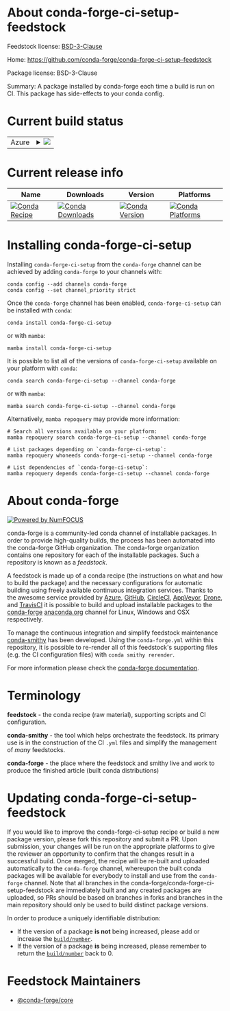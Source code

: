 About conda-forge-ci-setup-feedstock
====================================

Feedstock license: [BSD-3-Clause](https://github.com/conda-forge/conda-forge-ci-setup-feedstock/blob/main/LICENSE.txt)

Home: https://github.com/conda-forge/conda-forge-ci-setup-feedstock

Package license: BSD-3-Clause

Summary: A package installed by conda-forge each time a build is run on CI. This package has side-effects to your conda config.

Current build status
====================


<table>
    
  <tr>
    <td>Azure</td>
    <td>
      <details>
        <summary>
          <a href="https://dev.azure.com/conda-forge/feedstock-builds/_build/latest?definitionId=5375&branchName=main">
            <img src="https://dev.azure.com/conda-forge/feedstock-builds/_apis/build/status/conda-forge-ci-setup-feedstock?branchName=main">
          </a>
        </summary>
        <table>
          <thead><tr><th>Variant</th><th>Status</th></tr></thead>
          <tbody><tr>
              <td>linux_64_c_compiler_version11c_stdlib_version2.17cuda_compilernvcccuda_compiler_version11.8python3.10.____cpython</td>
              <td>
                <a href="https://dev.azure.com/conda-forge/feedstock-builds/_build/latest?definitionId=5375&branchName=main">
                  <img src="https://dev.azure.com/conda-forge/feedstock-builds/_apis/build/status/conda-forge-ci-setup-feedstock?branchName=main&jobName=linux&configuration=linux%20linux_64_c_compiler_version11c_stdlib_version2.17cuda_compilernvcccuda_compiler_version11.8python3.10.____cpython" alt="variant">
                </a>
              </td>
            </tr><tr>
              <td>linux_64_c_compiler_version11c_stdlib_version2.17cuda_compilernvcccuda_compiler_version11.8python3.11.____cpython</td>
              <td>
                <a href="https://dev.azure.com/conda-forge/feedstock-builds/_build/latest?definitionId=5375&branchName=main">
                  <img src="https://dev.azure.com/conda-forge/feedstock-builds/_apis/build/status/conda-forge-ci-setup-feedstock?branchName=main&jobName=linux&configuration=linux%20linux_64_c_compiler_version11c_stdlib_version2.17cuda_compilernvcccuda_compiler_version11.8python3.11.____cpython" alt="variant">
                </a>
              </td>
            </tr><tr>
              <td>linux_64_c_compiler_version11c_stdlib_version2.17cuda_compilernvcccuda_compiler_version11.8python3.12.____cpython</td>
              <td>
                <a href="https://dev.azure.com/conda-forge/feedstock-builds/_build/latest?definitionId=5375&branchName=main">
                  <img src="https://dev.azure.com/conda-forge/feedstock-builds/_apis/build/status/conda-forge-ci-setup-feedstock?branchName=main&jobName=linux&configuration=linux%20linux_64_c_compiler_version11c_stdlib_version2.17cuda_compilernvcccuda_compiler_version11.8python3.12.____cpython" alt="variant">
                </a>
              </td>
            </tr><tr>
              <td>linux_64_c_compiler_version11c_stdlib_version2.17cuda_compilernvcccuda_compiler_version11.8python3.8.____cpython</td>
              <td>
                <a href="https://dev.azure.com/conda-forge/feedstock-builds/_build/latest?definitionId=5375&branchName=main">
                  <img src="https://dev.azure.com/conda-forge/feedstock-builds/_apis/build/status/conda-forge-ci-setup-feedstock?branchName=main&jobName=linux&configuration=linux%20linux_64_c_compiler_version11c_stdlib_version2.17cuda_compilernvcccuda_compiler_version11.8python3.8.____cpython" alt="variant">
                </a>
              </td>
            </tr><tr>
              <td>linux_64_c_compiler_version11c_stdlib_version2.17cuda_compilernvcccuda_compiler_version11.8python3.9.____cpython</td>
              <td>
                <a href="https://dev.azure.com/conda-forge/feedstock-builds/_build/latest?definitionId=5375&branchName=main">
                  <img src="https://dev.azure.com/conda-forge/feedstock-builds/_apis/build/status/conda-forge-ci-setup-feedstock?branchName=main&jobName=linux&configuration=linux%20linux_64_c_compiler_version11c_stdlib_version2.17cuda_compilernvcccuda_compiler_version11.8python3.9.____cpython" alt="variant">
                </a>
              </td>
            </tr><tr>
              <td>linux_64_c_compiler_version12c_stdlib_version2.12cuda_compilerNonecuda_compiler_versionNonepython3.10.____cpython</td>
              <td>
                <a href="https://dev.azure.com/conda-forge/feedstock-builds/_build/latest?definitionId=5375&branchName=main">
                  <img src="https://dev.azure.com/conda-forge/feedstock-builds/_apis/build/status/conda-forge-ci-setup-feedstock?branchName=main&jobName=linux&configuration=linux%20linux_64_c_compiler_version12c_stdlib_version2.12cuda_compilerNonecuda_compiler_versionNonepython3.10.____cpython" alt="variant">
                </a>
              </td>
            </tr><tr>
              <td>linux_64_c_compiler_version12c_stdlib_version2.12cuda_compilerNonecuda_compiler_versionNonepython3.11.____cpython</td>
              <td>
                <a href="https://dev.azure.com/conda-forge/feedstock-builds/_build/latest?definitionId=5375&branchName=main">
                  <img src="https://dev.azure.com/conda-forge/feedstock-builds/_apis/build/status/conda-forge-ci-setup-feedstock?branchName=main&jobName=linux&configuration=linux%20linux_64_c_compiler_version12c_stdlib_version2.12cuda_compilerNonecuda_compiler_versionNonepython3.11.____cpython" alt="variant">
                </a>
              </td>
            </tr><tr>
              <td>linux_64_c_compiler_version12c_stdlib_version2.12cuda_compilerNonecuda_compiler_versionNonepython3.12.____cpython</td>
              <td>
                <a href="https://dev.azure.com/conda-forge/feedstock-builds/_build/latest?definitionId=5375&branchName=main">
                  <img src="https://dev.azure.com/conda-forge/feedstock-builds/_apis/build/status/conda-forge-ci-setup-feedstock?branchName=main&jobName=linux&configuration=linux%20linux_64_c_compiler_version12c_stdlib_version2.12cuda_compilerNonecuda_compiler_versionNonepython3.12.____cpython" alt="variant">
                </a>
              </td>
            </tr><tr>
              <td>linux_64_c_compiler_version12c_stdlib_version2.12cuda_compilerNonecuda_compiler_versionNonepython3.8.____cpython</td>
              <td>
                <a href="https://dev.azure.com/conda-forge/feedstock-builds/_build/latest?definitionId=5375&branchName=main">
                  <img src="https://dev.azure.com/conda-forge/feedstock-builds/_apis/build/status/conda-forge-ci-setup-feedstock?branchName=main&jobName=linux&configuration=linux%20linux_64_c_compiler_version12c_stdlib_version2.12cuda_compilerNonecuda_compiler_versionNonepython3.8.____cpython" alt="variant">
                </a>
              </td>
            </tr><tr>
              <td>linux_64_c_compiler_version12c_stdlib_version2.12cuda_compilerNonecuda_compiler_versionNonepython3.9.____cpython</td>
              <td>
                <a href="https://dev.azure.com/conda-forge/feedstock-builds/_build/latest?definitionId=5375&branchName=main">
                  <img src="https://dev.azure.com/conda-forge/feedstock-builds/_apis/build/status/conda-forge-ci-setup-feedstock?branchName=main&jobName=linux&configuration=linux%20linux_64_c_compiler_version12c_stdlib_version2.12cuda_compilerNonecuda_compiler_versionNonepython3.9.____cpython" alt="variant">
                </a>
              </td>
            </tr><tr>
              <td>linux_aarch64_c_compiler_version11cuda_compilernvcccuda_compiler_version11.8python3.10.____cpython</td>
              <td>
                <a href="https://dev.azure.com/conda-forge/feedstock-builds/_build/latest?definitionId=5375&branchName=main">
                  <img src="https://dev.azure.com/conda-forge/feedstock-builds/_apis/build/status/conda-forge-ci-setup-feedstock?branchName=main&jobName=linux&configuration=linux%20linux_aarch64_c_compiler_version11cuda_compilernvcccuda_compiler_version11.8python3.10.____cpython" alt="variant">
                </a>
              </td>
            </tr><tr>
              <td>linux_aarch64_c_compiler_version11cuda_compilernvcccuda_compiler_version11.8python3.11.____cpython</td>
              <td>
                <a href="https://dev.azure.com/conda-forge/feedstock-builds/_build/latest?definitionId=5375&branchName=main">
                  <img src="https://dev.azure.com/conda-forge/feedstock-builds/_apis/build/status/conda-forge-ci-setup-feedstock?branchName=main&jobName=linux&configuration=linux%20linux_aarch64_c_compiler_version11cuda_compilernvcccuda_compiler_version11.8python3.11.____cpython" alt="variant">
                </a>
              </td>
            </tr><tr>
              <td>linux_aarch64_c_compiler_version11cuda_compilernvcccuda_compiler_version11.8python3.12.____cpython</td>
              <td>
                <a href="https://dev.azure.com/conda-forge/feedstock-builds/_build/latest?definitionId=5375&branchName=main">
                  <img src="https://dev.azure.com/conda-forge/feedstock-builds/_apis/build/status/conda-forge-ci-setup-feedstock?branchName=main&jobName=linux&configuration=linux%20linux_aarch64_c_compiler_version11cuda_compilernvcccuda_compiler_version11.8python3.12.____cpython" alt="variant">
                </a>
              </td>
            </tr><tr>
              <td>linux_aarch64_c_compiler_version11cuda_compilernvcccuda_compiler_version11.8python3.8.____cpython</td>
              <td>
                <a href="https://dev.azure.com/conda-forge/feedstock-builds/_build/latest?definitionId=5375&branchName=main">
                  <img src="https://dev.azure.com/conda-forge/feedstock-builds/_apis/build/status/conda-forge-ci-setup-feedstock?branchName=main&jobName=linux&configuration=linux%20linux_aarch64_c_compiler_version11cuda_compilernvcccuda_compiler_version11.8python3.8.____cpython" alt="variant">
                </a>
              </td>
            </tr><tr>
              <td>linux_aarch64_c_compiler_version11cuda_compilernvcccuda_compiler_version11.8python3.9.____cpython</td>
              <td>
                <a href="https://dev.azure.com/conda-forge/feedstock-builds/_build/latest?definitionId=5375&branchName=main">
                  <img src="https://dev.azure.com/conda-forge/feedstock-builds/_apis/build/status/conda-forge-ci-setup-feedstock?branchName=main&jobName=linux&configuration=linux%20linux_aarch64_c_compiler_version11cuda_compilernvcccuda_compiler_version11.8python3.9.____cpython" alt="variant">
                </a>
              </td>
            </tr><tr>
              <td>linux_aarch64_c_compiler_version12cuda_compilerNonecuda_compiler_versionNonepython3.10.____cpython</td>
              <td>
                <a href="https://dev.azure.com/conda-forge/feedstock-builds/_build/latest?definitionId=5375&branchName=main">
                  <img src="https://dev.azure.com/conda-forge/feedstock-builds/_apis/build/status/conda-forge-ci-setup-feedstock?branchName=main&jobName=linux&configuration=linux%20linux_aarch64_c_compiler_version12cuda_compilerNonecuda_compiler_versionNonepython3.10.____cpython" alt="variant">
                </a>
              </td>
            </tr><tr>
              <td>linux_aarch64_c_compiler_version12cuda_compilerNonecuda_compiler_versionNonepython3.11.____cpython</td>
              <td>
                <a href="https://dev.azure.com/conda-forge/feedstock-builds/_build/latest?definitionId=5375&branchName=main">
                  <img src="https://dev.azure.com/conda-forge/feedstock-builds/_apis/build/status/conda-forge-ci-setup-feedstock?branchName=main&jobName=linux&configuration=linux%20linux_aarch64_c_compiler_version12cuda_compilerNonecuda_compiler_versionNonepython3.11.____cpython" alt="variant">
                </a>
              </td>
            </tr><tr>
              <td>linux_aarch64_c_compiler_version12cuda_compilerNonecuda_compiler_versionNonepython3.12.____cpython</td>
              <td>
                <a href="https://dev.azure.com/conda-forge/feedstock-builds/_build/latest?definitionId=5375&branchName=main">
                  <img src="https://dev.azure.com/conda-forge/feedstock-builds/_apis/build/status/conda-forge-ci-setup-feedstock?branchName=main&jobName=linux&configuration=linux%20linux_aarch64_c_compiler_version12cuda_compilerNonecuda_compiler_versionNonepython3.12.____cpython" alt="variant">
                </a>
              </td>
            </tr><tr>
              <td>linux_aarch64_c_compiler_version12cuda_compilerNonecuda_compiler_versionNonepython3.8.____cpython</td>
              <td>
                <a href="https://dev.azure.com/conda-forge/feedstock-builds/_build/latest?definitionId=5375&branchName=main">
                  <img src="https://dev.azure.com/conda-forge/feedstock-builds/_apis/build/status/conda-forge-ci-setup-feedstock?branchName=main&jobName=linux&configuration=linux%20linux_aarch64_c_compiler_version12cuda_compilerNonecuda_compiler_versionNonepython3.8.____cpython" alt="variant">
                </a>
              </td>
            </tr><tr>
              <td>linux_aarch64_c_compiler_version12cuda_compilerNonecuda_compiler_versionNonepython3.9.____cpython</td>
              <td>
                <a href="https://dev.azure.com/conda-forge/feedstock-builds/_build/latest?definitionId=5375&branchName=main">
                  <img src="https://dev.azure.com/conda-forge/feedstock-builds/_apis/build/status/conda-forge-ci-setup-feedstock?branchName=main&jobName=linux&configuration=linux%20linux_aarch64_c_compiler_version12cuda_compilerNonecuda_compiler_versionNonepython3.9.____cpython" alt="variant">
                </a>
              </td>
            </tr><tr>
              <td>linux_ppc64le_c_compiler_version11cuda_compilernvcccuda_compiler_version11.8python3.10.____cpython</td>
              <td>
                <a href="https://dev.azure.com/conda-forge/feedstock-builds/_build/latest?definitionId=5375&branchName=main">
                  <img src="https://dev.azure.com/conda-forge/feedstock-builds/_apis/build/status/conda-forge-ci-setup-feedstock?branchName=main&jobName=linux&configuration=linux%20linux_ppc64le_c_compiler_version11cuda_compilernvcccuda_compiler_version11.8python3.10.____cpython" alt="variant">
                </a>
              </td>
            </tr><tr>
              <td>linux_ppc64le_c_compiler_version11cuda_compilernvcccuda_compiler_version11.8python3.11.____cpython</td>
              <td>
                <a href="https://dev.azure.com/conda-forge/feedstock-builds/_build/latest?definitionId=5375&branchName=main">
                  <img src="https://dev.azure.com/conda-forge/feedstock-builds/_apis/build/status/conda-forge-ci-setup-feedstock?branchName=main&jobName=linux&configuration=linux%20linux_ppc64le_c_compiler_version11cuda_compilernvcccuda_compiler_version11.8python3.11.____cpython" alt="variant">
                </a>
              </td>
            </tr><tr>
              <td>linux_ppc64le_c_compiler_version11cuda_compilernvcccuda_compiler_version11.8python3.12.____cpython</td>
              <td>
                <a href="https://dev.azure.com/conda-forge/feedstock-builds/_build/latest?definitionId=5375&branchName=main">
                  <img src="https://dev.azure.com/conda-forge/feedstock-builds/_apis/build/status/conda-forge-ci-setup-feedstock?branchName=main&jobName=linux&configuration=linux%20linux_ppc64le_c_compiler_version11cuda_compilernvcccuda_compiler_version11.8python3.12.____cpython" alt="variant">
                </a>
              </td>
            </tr><tr>
              <td>linux_ppc64le_c_compiler_version11cuda_compilernvcccuda_compiler_version11.8python3.8.____cpython</td>
              <td>
                <a href="https://dev.azure.com/conda-forge/feedstock-builds/_build/latest?definitionId=5375&branchName=main">
                  <img src="https://dev.azure.com/conda-forge/feedstock-builds/_apis/build/status/conda-forge-ci-setup-feedstock?branchName=main&jobName=linux&configuration=linux%20linux_ppc64le_c_compiler_version11cuda_compilernvcccuda_compiler_version11.8python3.8.____cpython" alt="variant">
                </a>
              </td>
            </tr><tr>
              <td>linux_ppc64le_c_compiler_version11cuda_compilernvcccuda_compiler_version11.8python3.9.____cpython</td>
              <td>
                <a href="https://dev.azure.com/conda-forge/feedstock-builds/_build/latest?definitionId=5375&branchName=main">
                  <img src="https://dev.azure.com/conda-forge/feedstock-builds/_apis/build/status/conda-forge-ci-setup-feedstock?branchName=main&jobName=linux&configuration=linux%20linux_ppc64le_c_compiler_version11cuda_compilernvcccuda_compiler_version11.8python3.9.____cpython" alt="variant">
                </a>
              </td>
            </tr><tr>
              <td>linux_ppc64le_c_compiler_version12cuda_compilerNonecuda_compiler_versionNonepython3.10.____cpython</td>
              <td>
                <a href="https://dev.azure.com/conda-forge/feedstock-builds/_build/latest?definitionId=5375&branchName=main">
                  <img src="https://dev.azure.com/conda-forge/feedstock-builds/_apis/build/status/conda-forge-ci-setup-feedstock?branchName=main&jobName=linux&configuration=linux%20linux_ppc64le_c_compiler_version12cuda_compilerNonecuda_compiler_versionNonepython3.10.____cpython" alt="variant">
                </a>
              </td>
            </tr><tr>
              <td>linux_ppc64le_c_compiler_version12cuda_compilerNonecuda_compiler_versionNonepython3.11.____cpython</td>
              <td>
                <a href="https://dev.azure.com/conda-forge/feedstock-builds/_build/latest?definitionId=5375&branchName=main">
                  <img src="https://dev.azure.com/conda-forge/feedstock-builds/_apis/build/status/conda-forge-ci-setup-feedstock?branchName=main&jobName=linux&configuration=linux%20linux_ppc64le_c_compiler_version12cuda_compilerNonecuda_compiler_versionNonepython3.11.____cpython" alt="variant">
                </a>
              </td>
            </tr><tr>
              <td>linux_ppc64le_c_compiler_version12cuda_compilerNonecuda_compiler_versionNonepython3.12.____cpython</td>
              <td>
                <a href="https://dev.azure.com/conda-forge/feedstock-builds/_build/latest?definitionId=5375&branchName=main">
                  <img src="https://dev.azure.com/conda-forge/feedstock-builds/_apis/build/status/conda-forge-ci-setup-feedstock?branchName=main&jobName=linux&configuration=linux%20linux_ppc64le_c_compiler_version12cuda_compilerNonecuda_compiler_versionNonepython3.12.____cpython" alt="variant">
                </a>
              </td>
            </tr><tr>
              <td>linux_ppc64le_c_compiler_version12cuda_compilerNonecuda_compiler_versionNonepython3.8.____cpython</td>
              <td>
                <a href="https://dev.azure.com/conda-forge/feedstock-builds/_build/latest?definitionId=5375&branchName=main">
                  <img src="https://dev.azure.com/conda-forge/feedstock-builds/_apis/build/status/conda-forge-ci-setup-feedstock?branchName=main&jobName=linux&configuration=linux%20linux_ppc64le_c_compiler_version12cuda_compilerNonecuda_compiler_versionNonepython3.8.____cpython" alt="variant">
                </a>
              </td>
            </tr><tr>
              <td>linux_ppc64le_c_compiler_version12cuda_compilerNonecuda_compiler_versionNonepython3.9.____cpython</td>
              <td>
                <a href="https://dev.azure.com/conda-forge/feedstock-builds/_build/latest?definitionId=5375&branchName=main">
                  <img src="https://dev.azure.com/conda-forge/feedstock-builds/_apis/build/status/conda-forge-ci-setup-feedstock?branchName=main&jobName=linux&configuration=linux%20linux_ppc64le_c_compiler_version12cuda_compilerNonecuda_compiler_versionNonepython3.9.____cpython" alt="variant">
                </a>
              </td>
            </tr><tr>
              <td>osx_64_python3.10.____cpython</td>
              <td>
                <a href="https://dev.azure.com/conda-forge/feedstock-builds/_build/latest?definitionId=5375&branchName=main">
                  <img src="https://dev.azure.com/conda-forge/feedstock-builds/_apis/build/status/conda-forge-ci-setup-feedstock?branchName=main&jobName=osx&configuration=osx%20osx_64_python3.10.____cpython" alt="variant">
                </a>
              </td>
            </tr><tr>
              <td>osx_64_python3.11.____cpython</td>
              <td>
                <a href="https://dev.azure.com/conda-forge/feedstock-builds/_build/latest?definitionId=5375&branchName=main">
                  <img src="https://dev.azure.com/conda-forge/feedstock-builds/_apis/build/status/conda-forge-ci-setup-feedstock?branchName=main&jobName=osx&configuration=osx%20osx_64_python3.11.____cpython" alt="variant">
                </a>
              </td>
            </tr><tr>
              <td>osx_64_python3.12.____cpython</td>
              <td>
                <a href="https://dev.azure.com/conda-forge/feedstock-builds/_build/latest?definitionId=5375&branchName=main">
                  <img src="https://dev.azure.com/conda-forge/feedstock-builds/_apis/build/status/conda-forge-ci-setup-feedstock?branchName=main&jobName=osx&configuration=osx%20osx_64_python3.12.____cpython" alt="variant">
                </a>
              </td>
            </tr><tr>
              <td>osx_64_python3.8.____cpython</td>
              <td>
                <a href="https://dev.azure.com/conda-forge/feedstock-builds/_build/latest?definitionId=5375&branchName=main">
                  <img src="https://dev.azure.com/conda-forge/feedstock-builds/_apis/build/status/conda-forge-ci-setup-feedstock?branchName=main&jobName=osx&configuration=osx%20osx_64_python3.8.____cpython" alt="variant">
                </a>
              </td>
            </tr><tr>
              <td>osx_64_python3.9.____cpython</td>
              <td>
                <a href="https://dev.azure.com/conda-forge/feedstock-builds/_build/latest?definitionId=5375&branchName=main">
                  <img src="https://dev.azure.com/conda-forge/feedstock-builds/_apis/build/status/conda-forge-ci-setup-feedstock?branchName=main&jobName=osx&configuration=osx%20osx_64_python3.9.____cpython" alt="variant">
                </a>
              </td>
            </tr><tr>
              <td>osx_arm64_python3.10.____cpython</td>
              <td>
                <a href="https://dev.azure.com/conda-forge/feedstock-builds/_build/latest?definitionId=5375&branchName=main">
                  <img src="https://dev.azure.com/conda-forge/feedstock-builds/_apis/build/status/conda-forge-ci-setup-feedstock?branchName=main&jobName=osx&configuration=osx%20osx_arm64_python3.10.____cpython" alt="variant">
                </a>
              </td>
            </tr><tr>
              <td>osx_arm64_python3.11.____cpython</td>
              <td>
                <a href="https://dev.azure.com/conda-forge/feedstock-builds/_build/latest?definitionId=5375&branchName=main">
                  <img src="https://dev.azure.com/conda-forge/feedstock-builds/_apis/build/status/conda-forge-ci-setup-feedstock?branchName=main&jobName=osx&configuration=osx%20osx_arm64_python3.11.____cpython" alt="variant">
                </a>
              </td>
            </tr><tr>
              <td>osx_arm64_python3.12.____cpython</td>
              <td>
                <a href="https://dev.azure.com/conda-forge/feedstock-builds/_build/latest?definitionId=5375&branchName=main">
                  <img src="https://dev.azure.com/conda-forge/feedstock-builds/_apis/build/status/conda-forge-ci-setup-feedstock?branchName=main&jobName=osx&configuration=osx%20osx_arm64_python3.12.____cpython" alt="variant">
                </a>
              </td>
            </tr><tr>
              <td>osx_arm64_python3.8.____cpython</td>
              <td>
                <a href="https://dev.azure.com/conda-forge/feedstock-builds/_build/latest?definitionId=5375&branchName=main">
                  <img src="https://dev.azure.com/conda-forge/feedstock-builds/_apis/build/status/conda-forge-ci-setup-feedstock?branchName=main&jobName=osx&configuration=osx%20osx_arm64_python3.8.____cpython" alt="variant">
                </a>
              </td>
            </tr><tr>
              <td>osx_arm64_python3.9.____cpython</td>
              <td>
                <a href="https://dev.azure.com/conda-forge/feedstock-builds/_build/latest?definitionId=5375&branchName=main">
                  <img src="https://dev.azure.com/conda-forge/feedstock-builds/_apis/build/status/conda-forge-ci-setup-feedstock?branchName=main&jobName=osx&configuration=osx%20osx_arm64_python3.9.____cpython" alt="variant">
                </a>
              </td>
            </tr><tr>
              <td>win_64_cuda_compilerNonecuda_compiler_versionNonepython3.10.____cpython</td>
              <td>
                <a href="https://dev.azure.com/conda-forge/feedstock-builds/_build/latest?definitionId=5375&branchName=main">
                  <img src="https://dev.azure.com/conda-forge/feedstock-builds/_apis/build/status/conda-forge-ci-setup-feedstock?branchName=main&jobName=win&configuration=win%20win_64_cuda_compilerNonecuda_compiler_versionNonepython3.10.____cpython" alt="variant">
                </a>
              </td>
            </tr><tr>
              <td>win_64_cuda_compilerNonecuda_compiler_versionNonepython3.11.____cpython</td>
              <td>
                <a href="https://dev.azure.com/conda-forge/feedstock-builds/_build/latest?definitionId=5375&branchName=main">
                  <img src="https://dev.azure.com/conda-forge/feedstock-builds/_apis/build/status/conda-forge-ci-setup-feedstock?branchName=main&jobName=win&configuration=win%20win_64_cuda_compilerNonecuda_compiler_versionNonepython3.11.____cpython" alt="variant">
                </a>
              </td>
            </tr><tr>
              <td>win_64_cuda_compilerNonecuda_compiler_versionNonepython3.12.____cpython</td>
              <td>
                <a href="https://dev.azure.com/conda-forge/feedstock-builds/_build/latest?definitionId=5375&branchName=main">
                  <img src="https://dev.azure.com/conda-forge/feedstock-builds/_apis/build/status/conda-forge-ci-setup-feedstock?branchName=main&jobName=win&configuration=win%20win_64_cuda_compilerNonecuda_compiler_versionNonepython3.12.____cpython" alt="variant">
                </a>
              </td>
            </tr><tr>
              <td>win_64_cuda_compilerNonecuda_compiler_versionNonepython3.8.____cpython</td>
              <td>
                <a href="https://dev.azure.com/conda-forge/feedstock-builds/_build/latest?definitionId=5375&branchName=main">
                  <img src="https://dev.azure.com/conda-forge/feedstock-builds/_apis/build/status/conda-forge-ci-setup-feedstock?branchName=main&jobName=win&configuration=win%20win_64_cuda_compilerNonecuda_compiler_versionNonepython3.8.____cpython" alt="variant">
                </a>
              </td>
            </tr><tr>
              <td>win_64_cuda_compilerNonecuda_compiler_versionNonepython3.9.____cpython</td>
              <td>
                <a href="https://dev.azure.com/conda-forge/feedstock-builds/_build/latest?definitionId=5375&branchName=main">
                  <img src="https://dev.azure.com/conda-forge/feedstock-builds/_apis/build/status/conda-forge-ci-setup-feedstock?branchName=main&jobName=win&configuration=win%20win_64_cuda_compilerNonecuda_compiler_versionNonepython3.9.____cpython" alt="variant">
                </a>
              </td>
            </tr><tr>
              <td>win_64_cuda_compilernvcccuda_compiler_version11.8python3.10.____cpython</td>
              <td>
                <a href="https://dev.azure.com/conda-forge/feedstock-builds/_build/latest?definitionId=5375&branchName=main">
                  <img src="https://dev.azure.com/conda-forge/feedstock-builds/_apis/build/status/conda-forge-ci-setup-feedstock?branchName=main&jobName=win&configuration=win%20win_64_cuda_compilernvcccuda_compiler_version11.8python3.10.____cpython" alt="variant">
                </a>
              </td>
            </tr><tr>
              <td>win_64_cuda_compilernvcccuda_compiler_version11.8python3.11.____cpython</td>
              <td>
                <a href="https://dev.azure.com/conda-forge/feedstock-builds/_build/latest?definitionId=5375&branchName=main">
                  <img src="https://dev.azure.com/conda-forge/feedstock-builds/_apis/build/status/conda-forge-ci-setup-feedstock?branchName=main&jobName=win&configuration=win%20win_64_cuda_compilernvcccuda_compiler_version11.8python3.11.____cpython" alt="variant">
                </a>
              </td>
            </tr><tr>
              <td>win_64_cuda_compilernvcccuda_compiler_version11.8python3.12.____cpython</td>
              <td>
                <a href="https://dev.azure.com/conda-forge/feedstock-builds/_build/latest?definitionId=5375&branchName=main">
                  <img src="https://dev.azure.com/conda-forge/feedstock-builds/_apis/build/status/conda-forge-ci-setup-feedstock?branchName=main&jobName=win&configuration=win%20win_64_cuda_compilernvcccuda_compiler_version11.8python3.12.____cpython" alt="variant">
                </a>
              </td>
            </tr><tr>
              <td>win_64_cuda_compilernvcccuda_compiler_version11.8python3.8.____cpython</td>
              <td>
                <a href="https://dev.azure.com/conda-forge/feedstock-builds/_build/latest?definitionId=5375&branchName=main">
                  <img src="https://dev.azure.com/conda-forge/feedstock-builds/_apis/build/status/conda-forge-ci-setup-feedstock?branchName=main&jobName=win&configuration=win%20win_64_cuda_compilernvcccuda_compiler_version11.8python3.8.____cpython" alt="variant">
                </a>
              </td>
            </tr><tr>
              <td>win_64_cuda_compilernvcccuda_compiler_version11.8python3.9.____cpython</td>
              <td>
                <a href="https://dev.azure.com/conda-forge/feedstock-builds/_build/latest?definitionId=5375&branchName=main">
                  <img src="https://dev.azure.com/conda-forge/feedstock-builds/_apis/build/status/conda-forge-ci-setup-feedstock?branchName=main&jobName=win&configuration=win%20win_64_cuda_compilernvcccuda_compiler_version11.8python3.9.____cpython" alt="variant">
                </a>
              </td>
            </tr>
          </tbody>
        </table>
      </details>
    </td>
  </tr>
</table>

Current release info
====================

| Name | Downloads | Version | Platforms |
| --- | --- | --- | --- |
| [![Conda Recipe](https://img.shields.io/badge/recipe-conda--forge--ci--setup-green.svg)](https://anaconda.org/conda-forge/conda-forge-ci-setup) | [![Conda Downloads](https://img.shields.io/conda/dn/conda-forge/conda-forge-ci-setup.svg)](https://anaconda.org/conda-forge/conda-forge-ci-setup) | [![Conda Version](https://img.shields.io/conda/vn/conda-forge/conda-forge-ci-setup.svg)](https://anaconda.org/conda-forge/conda-forge-ci-setup) | [![Conda Platforms](https://img.shields.io/conda/pn/conda-forge/conda-forge-ci-setup.svg)](https://anaconda.org/conda-forge/conda-forge-ci-setup) |

Installing conda-forge-ci-setup
===============================

Installing `conda-forge-ci-setup` from the `conda-forge` channel can be achieved by adding `conda-forge` to your channels with:

```
conda config --add channels conda-forge
conda config --set channel_priority strict
```

Once the `conda-forge` channel has been enabled, `conda-forge-ci-setup` can be installed with `conda`:

```
conda install conda-forge-ci-setup
```

or with `mamba`:

```
mamba install conda-forge-ci-setup
```

It is possible to list all of the versions of `conda-forge-ci-setup` available on your platform with `conda`:

```
conda search conda-forge-ci-setup --channel conda-forge
```

or with `mamba`:

```
mamba search conda-forge-ci-setup --channel conda-forge
```

Alternatively, `mamba repoquery` may provide more information:

```
# Search all versions available on your platform:
mamba repoquery search conda-forge-ci-setup --channel conda-forge

# List packages depending on `conda-forge-ci-setup`:
mamba repoquery whoneeds conda-forge-ci-setup --channel conda-forge

# List dependencies of `conda-forge-ci-setup`:
mamba repoquery depends conda-forge-ci-setup --channel conda-forge
```


About conda-forge
=================

[![Powered by
NumFOCUS](https://img.shields.io/badge/powered%20by-NumFOCUS-orange.svg?style=flat&colorA=E1523D&colorB=007D8A)](https://numfocus.org)

conda-forge is a community-led conda channel of installable packages.
In order to provide high-quality builds, the process has been automated into the
conda-forge GitHub organization. The conda-forge organization contains one repository
for each of the installable packages. Such a repository is known as a *feedstock*.

A feedstock is made up of a conda recipe (the instructions on what and how to build
the package) and the necessary configurations for automatic building using freely
available continuous integration services. Thanks to the awesome service provided by
[Azure](https://azure.microsoft.com/en-us/services/devops/), [GitHub](https://github.com/),
[CircleCI](https://circleci.com/), [AppVeyor](https://www.appveyor.com/),
[Drone](https://cloud.drone.io/welcome), and [TravisCI](https://travis-ci.com/)
it is possible to build and upload installable packages to the
[conda-forge](https://anaconda.org/conda-forge) [anaconda.org](https://anaconda.org/)
channel for Linux, Windows and OSX respectively.

To manage the continuous integration and simplify feedstock maintenance
[conda-smithy](https://github.com/conda-forge/conda-smithy) has been developed.
Using the ``conda-forge.yml`` within this repository, it is possible to re-render all of
this feedstock's supporting files (e.g. the CI configuration files) with ``conda smithy rerender``.

For more information please check the [conda-forge documentation](https://conda-forge.org/docs/).

Terminology
===========

**feedstock** - the conda recipe (raw material), supporting scripts and CI configuration.

**conda-smithy** - the tool which helps orchestrate the feedstock.
                   Its primary use is in the construction of the CI ``.yml`` files
                   and simplify the management of *many* feedstocks.

**conda-forge** - the place where the feedstock and smithy live and work to
                  produce the finished article (built conda distributions)


Updating conda-forge-ci-setup-feedstock
=======================================

If you would like to improve the conda-forge-ci-setup recipe or build a new
package version, please fork this repository and submit a PR. Upon submission,
your changes will be run on the appropriate platforms to give the reviewer an
opportunity to confirm that the changes result in a successful build. Once
merged, the recipe will be re-built and uploaded automatically to the
`conda-forge` channel, whereupon the built conda packages will be available for
everybody to install and use from the `conda-forge` channel.
Note that all branches in the conda-forge/conda-forge-ci-setup-feedstock are
immediately built and any created packages are uploaded, so PRs should be based
on branches in forks and branches in the main repository should only be used to
build distinct package versions.

In order to produce a uniquely identifiable distribution:
 * If the version of a package **is not** being increased, please add or increase
   the [``build/number``](https://docs.conda.io/projects/conda-build/en/latest/resources/define-metadata.html#build-number-and-string).
 * If the version of a package **is** being increased, please remember to return
   the [``build/number``](https://docs.conda.io/projects/conda-build/en/latest/resources/define-metadata.html#build-number-and-string)
   back to 0.

Feedstock Maintainers
=====================

* [@conda-forge/core](https://github.com/conda-forge/core/)

